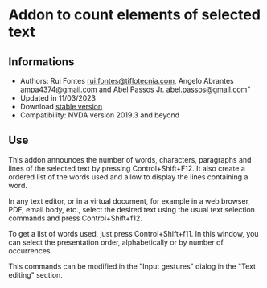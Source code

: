 ﻿# Addon to count elements of selected text

## Informations
* Authors: Rui Fontes <rui.fontes@tiflotecnia.com>, Angelo Abrantes <ampa4374@gmail.com> and Abel Passos Jr. <abel.passos@gmail.com>"
* Updated in 11/03/2023
* Download [stable version][1]
* Compatibility: NVDA version 2019.3 and beyond

## Use
This addon announces the number of words, characters, paragraphs and lines of the selected text by pressing Control+Shift+F12.
It also create a ordered list of the words used and allow to display the lines containing a word.

In any text editor, or in a virtual document, for example in a web browser, PDF, email body, etc., select the desired text using the usual text selection commands and press Control+Shift+f12.

To get a list of words used, just press Control+Shift+f11.
In this window, you can select the presentation order, alphabetically or by number of occurrences.

This commands can be modified in the "Input gestures" dialog in the "Text editing" section.

[1]: https://github.com/ruifontes/wordCount/releases/download/2023.03.11/wordCount-2023.03.11.nvda-addon
